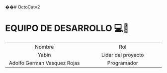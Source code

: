 ��#   O c t o C a t v 2 
 
 
# EQUIPO DE DESARROLLO :computer::boy:
<table style="width: 100%; text-align: center;">
  <tr>
    <td style="width: 33%;">Nombre</td>
    <td style="width: 33%;">Rol</td>
  </tr>
  <tr>
    <td style="width: 33%;">Yabin</td>
    <td style="width: 33%;">Lider del proyecto</td>
  </tr>
  <tr>
    <td style="width: 33%;">Adolfo German Vasquez Rojas</td>
    <td style="width: 33%;">Programador</td>
  </tr>
  </table>
